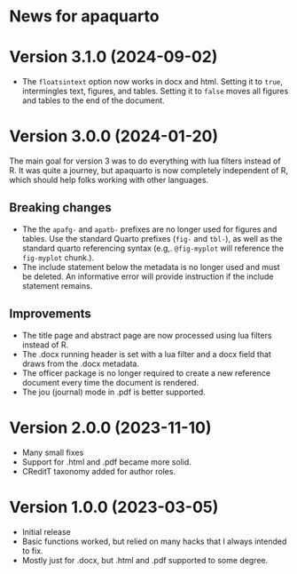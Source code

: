 # News for apaquarto


# Version 3.1.0 (2024-09-02)

- The `floatsintext` option now works in docx and html. Setting it to
  `true`, intermingles text, figures, and tables. Setting it to `false`
  moves all figures and tables to the end of the document.

# Version 3.0.0 (2024-01-20)

The main goal for version 3 was to do everything with lua filters
instead of R. It was quite a journey, but apaquarto is now completely
independent of R, which should help folks working with other languages.

## Breaking changes

- The the `apafg-` and `apatb-` prefixes are no longer used for figures
  and tables. Use the standard Quarto prefixes (`fig-` and `tbl-`), as
  well as the standard quarto referencing syntax (e.g,. `@fig-myplot`
  will reference the `fig-myplot` chunk.).
- The include statement below the metadata is no longer used and must be
  deleted. An informative error will provide instruction if the include
  statement remains.

## Improvements

- The title page and abstract page are now processed using lua filters
  instead of R.
- The .docx running header is set with a lua filter and a docx field
  that draws from the .docx metadata.
- The officer package is no longer required to create a new reference
  document every time the document is rendered.
- The jou (journal) mode in .pdf is better supported.

# Version 2.0.0 (2023-11-10)

- Many small fixes
- Support for .html and .pdf became more solid.
- CReditT taxonomy added for author roles.

# Version 1.0.0 (2023-03-05)

- Initial release
- Basic functions worked, but relied on many hacks that I always
  intended to fix.
- Mostly just for .docx, but .html and .pdf supported to some degree.
